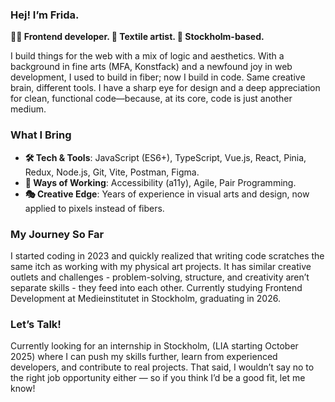 ### Hej! I’m Frida.

**👩‍💻 Frontend developer. 🎨 Textile artist. 📍 Stockholm-based.** 

I build things for the web with a mix of logic and aesthetics. With a background in fine arts (MFA, Konstfack) and a newfound joy in web development, I used to build in fiber; now I build in code. Same creative brain, different tools. I have a sharp eye for design and a deep appreciation for clean, functional code—because, at its core, code is just another medium.

### What I Bring
- **🛠️ Tech & Tools**: JavaScript (ES6+), TypeScript, Vue.js, React, Pinia, Redux, Node.js, Git, Vite, Postman, Figma.
- **🤝 Ways of Working**: Accessibility (a11y), Agile, Pair Programming.   
- **🎭 Creative Edge**: Years of experience in visual arts and design, now applied to pixels instead of fibers.  

### My Journey So Far
I started coding in 2023 and quickly realized that writing code scratches the same itch as working with my physical art projects. It has similar creative outlets and challenges - problem-solving, structure, and creativity aren’t separate skills - they feed into each other. Currently studying Frontend Development at Medieinstitutet in Stockholm, graduating in 2026.

### Let’s Talk!
Currently looking for an internship in Stockholm, (LIA starting October 2025) where I can push my skills further, learn from experienced developers, and contribute to real projects. That said, I wouldn’t say no to the right job opportunity either — so if you think I’d be a good fit, let me know!
